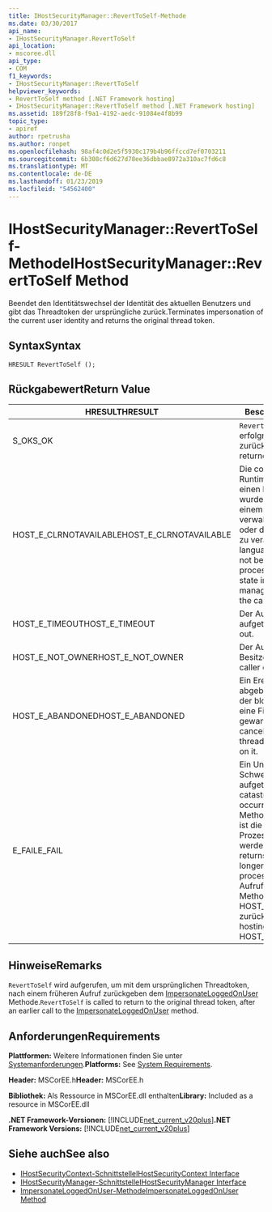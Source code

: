 ```yaml
---
title: IHostSecurityManager::RevertToSelf-Methode
ms.date: 03/30/2017
api_name:
- IHostSecurityManager.RevertToSelf
api_location:
- mscoree.dll
api_type:
- COM
f1_keywords:
- IHostSecurityManager::RevertToSelf
helpviewer_keywords:
- RevertToSelf method [.NET Framework hosting]
- IHostSecurityManager::RevertToSelf method [.NET Framework hosting]
ms.assetid: 189f28f8-f9a1-4192-aedc-91084e4f8b99
topic_type:
- apiref
author: rpetrusha
ms.author: ronpet
ms.openlocfilehash: 98af4c0d2e5f5930c179b4b96ffccd7ef0703211
ms.sourcegitcommit: 6b308cf6d627d78ee36dbbae8972a310ac7fd6c8
ms.translationtype: MT
ms.contentlocale: de-DE
ms.lasthandoff: 01/23/2019
ms.locfileid: "54562400"
---
```

# <a name="ihostsecuritymanagerreverttoself-method"></a><span data-ttu-id="d07ea-102">IHostSecurityManager::RevertToSelf-Methode</span><span class="sxs-lookup"><span data-stu-id="d07ea-102">IHostSecurityManager::RevertToSelf Method</span></span>
<span data-ttu-id="d07ea-103">Beendet den Identitätswechsel der Identität des aktuellen Benutzers und gibt das Threadtoken der ursprüngliche zurück.</span><span class="sxs-lookup"><span data-stu-id="d07ea-103">Terminates impersonation of the current user identity and returns the original thread token.</span></span>  
  
## <a name="syntax"></a><span data-ttu-id="d07ea-104">Syntax</span><span class="sxs-lookup"><span data-stu-id="d07ea-104">Syntax</span></span>  
  
```  
HRESULT RevertToSelf ();  
```  
  
## <a name="return-value"></a><span data-ttu-id="d07ea-105">Rückgabewert</span><span class="sxs-lookup"><span data-stu-id="d07ea-105">Return Value</span></span>  
  
|<span data-ttu-id="d07ea-106">HRESULT</span><span class="sxs-lookup"><span data-stu-id="d07ea-106">HRESULT</span></span>|<span data-ttu-id="d07ea-107">Beschreibung</span><span class="sxs-lookup"><span data-stu-id="d07ea-107">Description</span></span>|  
|-------------|-----------------|  
|<span data-ttu-id="d07ea-108">S_OK</span><span class="sxs-lookup"><span data-stu-id="d07ea-108">S_OK</span></span>|<span data-ttu-id="d07ea-109">`RevertToSelf` wurde erfolgreich zurückgegeben.</span><span class="sxs-lookup"><span data-stu-id="d07ea-109">`RevertToSelf` returned successfully.</span></span>|  
|<span data-ttu-id="d07ea-110">HOST_E_CLRNOTAVAILABLE</span><span class="sxs-lookup"><span data-stu-id="d07ea-110">HOST_E_CLRNOTAVAILABLE</span></span>|<span data-ttu-id="d07ea-111">Die common Language Runtime (CLR) wurde nicht in einen Prozess geladen wurde, oder die CLR ist in einem Zustand, in dem nicht verwalteten Code ausführen oder den Aufruf erfolgreich zu verarbeiten.</span><span class="sxs-lookup"><span data-stu-id="d07ea-111">The common language runtime (CLR) has not been loaded into a process, or the CLR is in a state in which it cannot run managed code or process the call successfully.</span></span>|  
|<span data-ttu-id="d07ea-112">HOST_E_TIMEOUT</span><span class="sxs-lookup"><span data-stu-id="d07ea-112">HOST_E_TIMEOUT</span></span>|<span data-ttu-id="d07ea-113">Der Aufruf ist ein Timeout aufgetreten.</span><span class="sxs-lookup"><span data-stu-id="d07ea-113">The call timed out.</span></span>|  
|<span data-ttu-id="d07ea-114">HOST_E_NOT_OWNER</span><span class="sxs-lookup"><span data-stu-id="d07ea-114">HOST_E_NOT_OWNER</span></span>|<span data-ttu-id="d07ea-115">Der Aufrufer ist nicht Besitzer der Sperre.</span><span class="sxs-lookup"><span data-stu-id="d07ea-115">The caller does not own the lock.</span></span>|  
|<span data-ttu-id="d07ea-116">HOST_E_ABANDONED</span><span class="sxs-lookup"><span data-stu-id="d07ea-116">HOST_E_ABANDONED</span></span>|<span data-ttu-id="d07ea-117">Ein Ereignis wurde abgebrochen, während sich der blockierte Thread oder eine Fiber darauf gewartet.</span><span class="sxs-lookup"><span data-stu-id="d07ea-117">An event was canceled while a blocked thread or fiber was waiting on it.</span></span>|  
|<span data-ttu-id="d07ea-118">E_FAIL</span><span class="sxs-lookup"><span data-stu-id="d07ea-118">E_FAIL</span></span>|<span data-ttu-id="d07ea-119">Ein Unbekannter Schwerwiegender Fehler ist aufgetreten.</span><span class="sxs-lookup"><span data-stu-id="d07ea-119">An unknown catastrophic failure occurred.</span></span> <span data-ttu-id="d07ea-120">Wenn eine Methode E_FAIL zurückgibt, ist die CLR nicht mehr im Prozess verwendet werden.</span><span class="sxs-lookup"><span data-stu-id="d07ea-120">When a method returns E_FAIL, the CLR is no longer usable within the process.</span></span> <span data-ttu-id="d07ea-121">Nachfolgende Aufrufe zum Hosten der Methoden HOST_E_CLRNOTAVAILABLE zurück.</span><span class="sxs-lookup"><span data-stu-id="d07ea-121">Subsequent calls to hosting methods return HOST_E_CLRNOTAVAILABLE.</span></span>|  
  
## <a name="remarks"></a><span data-ttu-id="d07ea-122">Hinweise</span><span class="sxs-lookup"><span data-stu-id="d07ea-122">Remarks</span></span>  
 <span data-ttu-id="d07ea-123">`RevertToSelf` wird aufgerufen, um mit dem ursprünglichen Threadtoken, nach einem früheren Aufruf zurückgeben dem [ImpersonateLoggedOnUser](../../../../docs/framework/unmanaged-api/hosting/ihostsecuritymanager-impersonateloggedonuser-method.md) Methode.</span><span class="sxs-lookup"><span data-stu-id="d07ea-123">`RevertToSelf` is called to return to the original thread token, after an earlier call to the [ImpersonateLoggedOnUser](../../../../docs/framework/unmanaged-api/hosting/ihostsecuritymanager-impersonateloggedonuser-method.md) method.</span></span>  
  
## <a name="requirements"></a><span data-ttu-id="d07ea-124">Anforderungen</span><span class="sxs-lookup"><span data-stu-id="d07ea-124">Requirements</span></span>  
 <span data-ttu-id="d07ea-125">**Plattformen:** Weitere Informationen finden Sie unter [Systemanforderungen](../../../../docs/framework/get-started/system-requirements.md).</span><span class="sxs-lookup"><span data-stu-id="d07ea-125">**Platforms:** See [System Requirements](../../../../docs/framework/get-started/system-requirements.md).</span></span>  
  
 <span data-ttu-id="d07ea-126">**Header:** MSCorEE.h</span><span class="sxs-lookup"><span data-stu-id="d07ea-126">**Header:** MSCorEE.h</span></span>  
  
 <span data-ttu-id="d07ea-127">**Bibliothek:** Als Ressource in MSCorEE.dll enthalten</span><span class="sxs-lookup"><span data-stu-id="d07ea-127">**Library:** Included as a resource in MSCorEE.dll</span></span>  
  
 <span data-ttu-id="d07ea-128">**.NET Framework-Versionen:** [!INCLUDE[net_current_v20plus](../../../../includes/net-current-v20plus-md.md)]</span><span class="sxs-lookup"><span data-stu-id="d07ea-128">**.NET Framework Versions:** [!INCLUDE[net_current_v20plus](../../../../includes/net-current-v20plus-md.md)]</span></span>  
  
## <a name="see-also"></a><span data-ttu-id="d07ea-129">Siehe auch</span><span class="sxs-lookup"><span data-stu-id="d07ea-129">See also</span></span>
- [<span data-ttu-id="d07ea-130">IHostSecurityContext-Schnittstelle</span><span class="sxs-lookup"><span data-stu-id="d07ea-130">IHostSecurityContext Interface</span></span>](../../../../docs/framework/unmanaged-api/hosting/ihostsecuritycontext-interface.md)
- [<span data-ttu-id="d07ea-131">IHostSecurityManager-Schnittstelle</span><span class="sxs-lookup"><span data-stu-id="d07ea-131">IHostSecurityManager Interface</span></span>](../../../../docs/framework/unmanaged-api/hosting/ihostsecuritymanager-interface.md)
- [<span data-ttu-id="d07ea-132">ImpersonateLoggedOnUser-Methode</span><span class="sxs-lookup"><span data-stu-id="d07ea-132">ImpersonateLoggedOnUser Method</span></span>](../../../../docs/framework/unmanaged-api/hosting/ihostsecuritymanager-impersonateloggedonuser-method.md)
